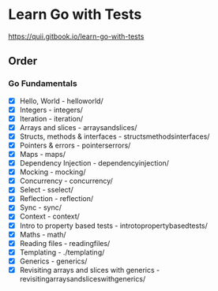 # Learn Go with Tests

https://quii.gitbook.io/learn-go-with-tests

## Order

### Go Fundamentals

- [x] Hello, World - helloworld/
- [x] Integers - integers/
- [x] Iteration - iteration/
- [x] Arrays and slices - arraysandslices/
- [x] Structs, methods & interfaces - structsmethodsinterfaces/
- [x] Pointers & errors - pointerserrors/
- [x] Maps - maps/
- [x] Dependency Injection - dependencyinjection/
- [x] Mocking - mocking/
- [x] Concurrency - concurrency/
- [x] Select - sselect/
- [x] Reflection - reflection/
- [x] Sync - sync/
- [x] Context - context/
- [x] Intro to property based tests - introtopropertybasedtests/
- [x] Maths - math/
- [x] Reading files - readingfiles/
- [x] Templating - ./templating/
- [x] Generics - generics/
- [x] Revisiting arrays and slices with generics - revisitingarraysandsliceswithgenerics/
